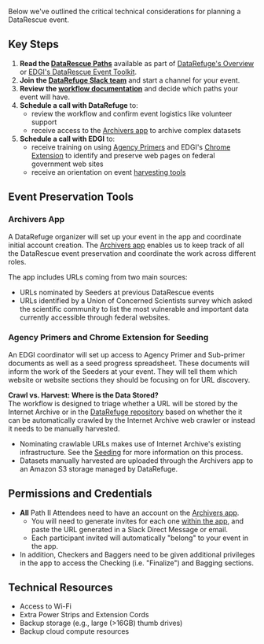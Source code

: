 Below we've outlined the critical technical considerations for planning a DataRescue event.

## Key Steps

1. **Read the [DataRescue Paths](https://docs.google.com/document/d/19A_0W1QWBgaiu42XPjMyV5BPn8Wjw4vc01v82S-uT5w/edit)** available as part of [DataRefuge's Overview](http://www.ppehlab.org/datarescueworkflow) or [EDGI's DataRescue Event Toolkit](https://envirodatagov.org/event-toolkit/).
1. **Join the [DataRefuge Slack team](https://rauchg-slackin-qonsfhhvxs.now.sh/)** and start a channel for your event.
1. **Review the [workflow documentation](https://datarefuge.github.io/workflow/)** and decide which paths your event will have.
1. **Schedule a call with DataRefuge** to:
    - review the workflow and confirm event logistics like volunteer support
    - receive access to the [Archivers app](http://www.archivers.space/) to archive complex datasets
1. **Schedule a call with EDGI** to:
    - receive training on using [Agency Primers](https://envirodatagov.org/agencyprimers/) and EDGI's [Chrome Extension](https://chrome.google.com/webstore/detail/nominationtool/abjpihafglmijnkkoppbookfkkanklok) to identify and preserve web pages on federal government web sites
    - receive an orientation on event [harvesting tools](https://github.com/edgi-govdata-archiving/harvesting-tools)

## Event Preservation Tools

### Archivers App

A DataRefuge organizer will set up your event in the app and coordinate initial account creation. The [Archivers app](http://www.archivers.space/) enables us to keep track of all the DataRescue event preservation and coordinate the work across different roles.

The app includes URLs coming from two main sources:
- URLs nominated by Seeders at previous DataRescue events
- URLs identified by a Union of Concerned Scientists survey which asked the scientific community to list the most vulnerable and important data currently accessible through federal websites.

### Agency Primers and Chrome Extension for Seeding

An EDGI coordinator will set up access to Agency Primer and Sub-primer documents as well as a seed progress spreadsheet. These documents will inform the work of the Seeders at your event. They will tell them which website or website sections they should be focusing on for URL discovery.

<div class = "note">
  <strong>Crawl vs. Harvest: Where is the Data Stored?</strong> <br />  
  The workflow is designed to triage whether a URL will be stored by the Internet Archive or in the <a href="https://www.datarefuge.org/" target="_blank">DataRefuge repository</a><!---_---> based on whether the it can be automatically crawled by the Internet Archive web crawler or instead it needs to be manually harvested.<br />
  <ul>
    <li>Nominating crawlable URLs makes use of Internet Archive's existing infrastructure. See the <a href="/seeding/">Seeding</a> for more information on this process.</li>
    <li>Datasets manually harvested are uploaded through the Archivers app to an Amazon S3 storage managed by DataRefuge.</li>
  </ul>
</div>

## Permissions and Credentials

- **All** Path II Attendees need to have an account on the [Archivers app](http://www.archivers.space/).
    - You will need to generate invites for each one [within the app](http://www.archivers.space/invites/new), and paste the URL generated in a Slack Direct Message or email.
    - Each participant invited will automatically "belong" to your event in the app.
- In addition, Checkers and Baggers need to be given additional privileges in the app to access the Checking (i.e. "Finalize") and Bagging sections.

## Technical Resources

- Access to Wi-Fi
- Extra Power Strips and Extension Cords
- Backup storage (e.g., large (>16GB) thumb drives)
- Backup cloud compute resources
